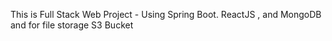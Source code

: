 This is Full Stack Web Project - Using Spring Boot. ReactJS , and MongoDB and for file storage S3 Bucket
